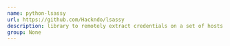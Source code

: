 ```yaml
---
name: python-lsassy
url: https://github.com/Hackndo/lsassy
description: library to remotely extract credentials on a set of hosts. URL : https://github.com/Hackndo/lsassy Groups : None
group: None
---
```

